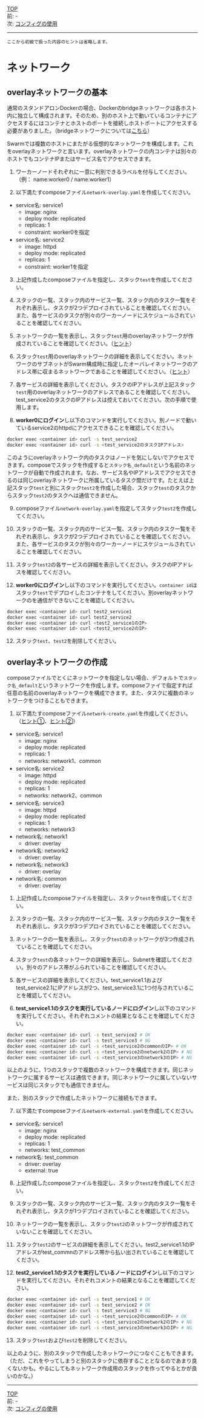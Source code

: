 [TOP](../README.md)   
前: -  
次: [コンフィグの使用](./swarm-config.md)  

---

`ここから初級で扱った内容のヒントは省略します。`

# ネットワーク

## overlayネットワークの基本

通常のスタンドアロンDockerの場合、Dockerのbridgeネットワークは各ホスト内に独立して構成されます。そのため、別のホスト上で動いているコンテナにアクセスするにはコンテナとホストのポートを接続しホストポートにアクセスする必要がありました。（bridgeネットワークについては[こちら](https://docs.docker.com/network/bridge/)）

Swarmでは複数のホストにまたがる仮想的なネットワークを構成します。これをoverlayネットワークと言います。overlayネットワークの内コンテナは別々のホストでもコンテナIPまたはサービス名でアクセスできます。

1. ワーカーノードそれぞれに一意に判別できるラベルを付与してください。（例： name:worker0 / name:worker1）

2. 以下満たすcomposeファイル`network-overlay.yaml`を作成してください。

- service名: service1
  - image: nginx
  - deploy mode: replicated
  - replicas: 1
  - constraint: worker0を指定
- service名: service2
  - image: httpd
  - deploy mode: replicated
  - replicas: 1
  - constraint: worker1を指定

3. 上記作成したcomposeファイルを指定し、スタック`test`を作成してください。

4. スタックの一覧、スタック内のサービス一覧、スタック内のタスク一覧をそれぞれ表示し、タスクが2つデプロイされていることを確認してください。また、各サービスのタスクが別々のワーカーノードにスケジュールされていることを確認してください。

5. ネットワークの一覧を表示し、スタック`test`用のoverlayネットワークが作成されていることを確認してください。（[ヒント](https://docs.docker.com/engine/reference/commandline/network_ls/)）

6. スタック`test`用のoverlayネットワークの詳細を表示してください。ネットワークのサブネットがSwarm構成時に指定したオーバレイネットワークのアドレス帯に収まるネットワークであることを確認してください。（[ヒント](https://docs.docker.com/engine/reference/commandline/network_inspect/)）

7. 各サービスの詳細を表示してください。タスクのIPアドレスが上記スタック`test`用のoverlayネットワークのアドレスであることを確認してください。test_service2のタスクのIPアドレスは控えておいてください。次の手順で使用します。

8. **worker0にログイン**し以下のコマンドを実行してください。別ノードで動いているservice2のhttpdにアクセスできることを確認してください。

``` sh
docker exec <container id> curl -s test_service2
docker exec <container id> curl -s <test_service2のタスクIPアドレス>
```

このようにoverlayネットワーク内のタスクはノードを気にしないでアクセスできます。composeでスタックを作成すると`スタック名_default`という名前のネットワークが自動で作成されます。なお、サービス名やIPアドレスでアクセスできるのは同じoverlayネットワークに所属しているタスク間だけです。たとえば上記スタック`test`と別にスタック`test2`を作成した場合、スタック`test`のタスクからスタック`test2`のタスクへは通信できません。

9. composeファイル`network-overlay.yaml`を指定してスタック`test2`を作成してください。

10. スタックの一覧、スタック内のサービス一覧、スタック内のタスク一覧をそれぞれ表示し、タスクが2つデプロイされていることを確認してください。また、各サービスのタスクが別々のワーカーノードにスケジュールされていることを確認してください。

11. スタック`test2`の各サービスの詳細を表示してください。タスクのIPアドレスを確認してください。

12. **worker0にログイン**し以下のコマンドを実行してください。`container id`はスタック`test`でデプロイしたコンテナをしてください。別overlayネットワークのを通信ができないことを確認してください。

``` sh
docker exec <container id> curl test2_service1
docker exec <container id> curl test2_service2
docker exec <container id> curl <test2_service1のIP>
docker exec <container id> curl <test2_service2のIP>
```

12. スタック`test`、`test2`を削除してください。

## overlayネットワークの作成

composeファイルでとくにネットワークを指定しない場合、デフォルトで`スタック名_default`というネットワークを作成します。composeファイで指定すれば任意の名前のoverlayネットワークを構成できます。また、タスクに複数のネットワークをつけることもできます。

1. 以下満たすcomposeファイル`network-create.yaml`を作成してください。（[ヒント①](https://docs.docker.com/compose/compose-file/compose-file-v3/#networks)、[ヒント②](https://docs.docker.com/compose/compose-file/compose-file-v3/#network-configuration-reference)）

- service名: service1
  - image: nginx
  - deploy mode: replicated
  - replicas: 1
  - networks: network1、common
- service名: service2
  - image: httpd
  - deploy mode: replicated
  - replicas: 1
  - networks: network2、common
- service名: service3
  - image: httpd
  - deploy mode: replicated
  - replicas: 1
  - networks: network3
- network名: network1
  - driver: overlay
- network名: network2
  - driver: overlay
- network名: network3
  - driver: overlay
- network名: common
  - driver: overlay

1. 上記作成したcomposeファイルを指定し、スタック`test`を作成してください。

2. スタックの一覧、スタック内のサービス一覧、スタック内のタスク一覧をそれぞれ表示し、タスクが3つデプロイされていることを確認してください。

3. ネットワークの一覧を表示し、スタック`test`のネットワークが3つ作成されていることを確認してください。

4. スタック`test`の各ネットワークの詳細を表示し、Subnetを確認してください。別々のアドレス帯がふられていることを確認してください。

5. 各サービスの詳細を表示してください。test_service1.1およびtest_service2.1にIPアドレスが2つ、test_service3.1に1つ付与されていることを確認してください。

6. **test_service1.1のタスクを実行しているノードにログイン**し以下のコマンドを実行してください。それぞれコメントの結果となることを確認してください。

``` sh
docker exec <container id> curl -s test_service2 # OK
docker exec <container id> curl -s test_service3 # NG
docker exec <container id> curl -s <test_service2のcommonのIP> # OK
docker exec <container id> curl -s <test_service2のnetwork2のIP> # NG
docker exec <container id> curl -s <test_service3のnetwork3のIP> # NG
```

以上のように、1つのスタックで複数のネットワークを構成できます。同じネットワークに属するサービスは通信できます。同じネットワークに属していないサービスは同じスタックでも通信できません。

また、別のスタックで作成したネットワークに接続もできます。

7. 以下満たすcomposeファイル`network-external.yaml`を作成してください。

- service名: service1
  - image: nginx
  - deploy mode: replicated
  - replicas: 1
  - networks: test_common
- network名: test_common
  - driver: overlay
  - external: true

8. 上記作成したcomposeファイルを指定し、スタック`test2`を作成してください。

9. スタックの一覧、スタック内のサービス一覧、スタック内のタスク一覧をそれぞれ表示し、タスクが1つデプロイされていることを確認してください。

10. ネットワークの一覧を表示し、スタック`test2`のネットワークが作成されていないことを確認してください。

11. スタック`test2`のサービスの詳細を表示してください。test2_service1.1のIPアドレスがtest_commnのアドレス帯から払い出されていることを確認してください。

12. **test2_service1.1のタスクを実行しているノードにログイン**し以下のコマンドを実行してください。それぞれコメントの結果となることを確認してください。

``` sh
docker exec <container id> curl -s test_service1 # OK
docker exec <container id> curl -s test_service2 # OK
docker exec <container id> curl -s test_service3 # NG
docker exec <container id> curl -s <test_service2のcommonのIP> # OK
docker exec <container id> curl -s <test_service2のnetwork2のIP> # NG
docker exec <container id> curl -s <test_service3のnetwork3のIP> # NG
```

13. スタック`test`および`test2`を削除してください。

以上のように、別のスタックで作成したネットワークにつなぐこともできます。（ただ、これをやってしまうと別のスタックに依存することとなるのであまり良くないかも。やるにしてもネットワーク作成用のスタックを作ってやるとかが良いのかな。）

---

[TOP](../README.md)   
前: -  
次: [コンフィグの使用](./swarm-config.md)  